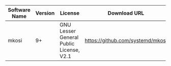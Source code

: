 | **Software Name** | **Version** | **License** | **Download URL** | **Author** | **Copyright Year** |  
| --- | --- | --- | --- | --- | --- |  
| mkosi | 9+ | GNU Lesser General Public License, V2.1 | https://github.com/systemd/mkosi | Lennart Poettering | 2016 |
